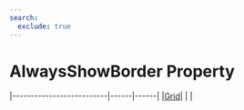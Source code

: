 ```yaml
---
search:
  exclude: true
---
```


<h1 class="heading"><span class="name">AlwaysShowBorder Property</span></h1>

|--------------------------|------|------|
|[Grid](../objects/grid.md)|&nbsp;|&nbsp;|
